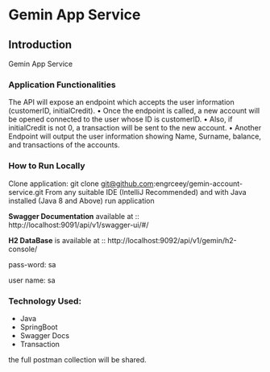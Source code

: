 # Gemin App Service

## Introduction 
Gemin App Service 

### Application Functionalities
The API will expose an endpoint which accepts the user information (customerID, initialCredit).
• Once the endpoint is called, a new account will be opened connected to the user whose ID is customerID.
• Also, if initialCredit is not 0, a transaction will be sent to the new account.
• Another Endpoint will output the user information showing Name, Surname, balance, and
transactions of the accounts.

### How to Run Locally
Clone application: git clone git@github.com:engrceey/gemin-account-service.git
From any suitable IDE (IntelliJ Recommended) and with Java installed (Java 8 and Above) run application


**Swagger Documentation** available at :: http://localhost:9091/api/v1/swagger-ui/#/

**H2 DataBase** is available at :: http://localhost:9092/api/v1/gemin/h2-console/

pass-word: sa

user name: sa

### Technology Used:
* Java
* SpringBoot
* Swagger Docs
* Transaction

the full postman collection will be shared.
